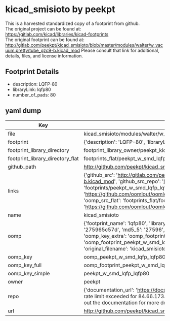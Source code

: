 # kicad_smisioto by peekpt  
This is a harvested standardized copy of a footprint from github.  
The original project can be found at:  
https://gitlab.com/kicad/libraries/kicad-footprints  
The original footprint can be found at:
http://gitlab.com/peekpt/kicad_smisioto/blob/master/modules/walter/w_vacuum.pretty/tube_gzc9-b.kicad_mod
Please consult that link for additional, details, files, and license information.  
## Footprint Details
* description: LQFP-80  
* libraryLink: lqfp80  
* number_of_pads: 80  
## yaml dump  
| Key | Value |  
| --- | --- |  
| file | kicad_smisioto/modules/walter/w_smd_lqfp.pretty/lqfp80.kicad_mod |  
| footprint | {'description': 'LQFP-80', 'libraryLink': 'lqfp80', 'number_of_pads': 80} |  
| footprint_library_directory | footprint_library_owner/peekpt_kicad_smisioto |  
| footprint_library_directory_flat | footprints_flat/peekpt_w_smd_lqfp_lqfp80/working |  
| github_path | http://github.com/peekpt/kicad_smisioto/blob/master/modules/walter/w_smd_lqfp.pretty/lqfp80.kicad_mod |  
| links | {'github_src': 'http://gitlab.com/peekpt/kicad_smisioto/blob/master/modules/walter/w_vacuum.pretty/tube_gzc9-b.kicad_mod', 'github_src_repo': 'https://gitlab.com/kicad/libraries/kicad-footprints', 'oomp_bot': 'footprints/peekpt_w_smd_lqfp_lqfp80/working', 'oomp_bot_github': 'https://github.com/oomlout/oomlout_oomp_footprint_bot/tree/main/footprints/peekpt_w_smd_lqfp_lqfp80/working', 'oomp_src_flat': 'footprints_flat/footprints_flat/peekpt_w_smd_lqfp_lqfp80/working', 'oomp_src_flat_github': 'https://github.com/oomlout/oomlout_oomp_footprint_src/tree/main/footprints_flat/peekpt_w_smd_lqfp_lqfp80/working'} |  
| name | kicad_smisioto |  
| oomp | {'footprint_name': 'lqfp80', 'library_name': 'w_smd_lqfp', 'md5': '275965c57dc5f2503649d32a83d6a251', 'md5_10': '275965c57d', 'md5_5': '27596', 'md5_6': '275965', 'oomp_key': 'oomp_peekpt_w_smd_lqfp_lqfp80', 'oomp_key_extra': 'oomp_footprint_peekpt_w_smd_lqfp_lqfp80', 'oomp_key_full': 'oomp_footprint_peekpt_w_smd_lqfp_lqfp80_275965', 'oomp_key_simple': 'peekpt_w_smd_lqfp_lqfp80', 'original_filename': 'kicad_smisioto/modules/walter/w_smd_lqfp.pretty/lqfp80.kicad_mod', 'owner_name': 'peekpt'} |  
| oomp_key | oomp_peekpt_w_smd_lqfp_lqfp80 |  
| oomp_key_full | oomp_footprint_peekpt_w_smd_lqfp_lqfp80 |  
| oomp_key_simple | peekpt_w_smd_lqfp_lqfp80 |  
| owner | peekpt |  
| repo | {'documentation_url': 'https://docs.github.com/rest/overview/resources-in-the-rest-api#rate-limiting', 'message': "API rate limit exceeded for 84.66.173.59. (But here's the good news: Authenticated requests get a higher rate limit. Check out the documentation for more details.)"} |  
| url | http://github.com/peekpt/kicad_smisioto |  

